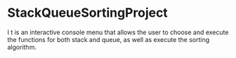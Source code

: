 # StackQueueSortingProject
I t is an interactive console menu that allows the user to choose and execute the functions for both stack and queue, as well as execute the sorting algorithm.
